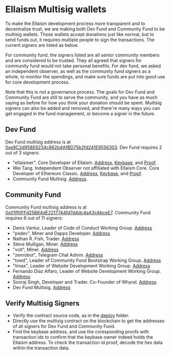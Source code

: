 # Ellaism Multisig wallets

To make the Ellaism development process more transparent and to decentralize trust, we are making both Dev Fund and Community Fund to be multisig wallets. Those wallets accept donations just like normal, but to send funds out, it requires multiple people to sign the transactions. The current signers are listed as below.

For community fund, the signers listed are all senior community members and are considered to be trusted. They all agreed that signers for community fund would not take personal benefits. For dev fund, we asked an independent observer, as well as the community fund signers as a whole, to monitor the spendings, and make sure funds are put into good use for core development process.

Note that this is not a governance process. The goals for Dev Fund and Community Fund are still to serve the community, and you have as much saying as before for how you think your donation should be spent. Multisig signers can also be added and removed, and there're many ways you can get engaged in the fund management, or become a signer in the future.

## Dev Fund

Dev Fund multisig address is at [0xe9C2d958E6234c862b4AfBD75b2fd241E9556303](https://explorer.ellaism.org/addr/0xe9C2d958E6234c862b4AfBD75b2fd241E9556303). Dev Fund requires 2 out of 3 signers:

* "ellaismer". Core Developer of Ellaism. [Address](https://explorer.ellaism.org/addr/0x0058781f3A0C1a9BE51581CBD8BC41B871c37713), [Keybase](https://keybase.io/ellaismer), and [Proof](https://explorer.ellaism.org/tx/0x350284b27e4136bc513c0cca6f6ac3959180c30534050e89243023353ac761b9).
* Wei Tang. Independent Observer not affiliated with Ellaism Core. Core Developer of Ethereum Classic. [Address](https://explorer.ellaism.org/addr/0x00f974Bee5ABA74e57686A17B060Be6dA2222620), [Keybase](https://keybase.io/sorpaas), and [Proof](https://explorer.ellaism.org/tx/0x1ec055fdd713ea10568f8f2e1894a384b122080494763a533e72a41318b18560).
* Community Fund Multisig. [Address](https://explorer.ellaism.org/addr/0xA2C7779077Edc618C926AB5BA7510877C187cd92).

## Community Fund

Community Fund multisig address is at [0x01ff0FFd25B64dE2217744fd7d4dc4aA3cAbceE7](https://explorer.ellaism.org/addr/0x01ff0FFd25B64dE2217744fd7d4dc4aA3cAbceE7). Community Fund requires 6 out of 11 signers:

* Denis Vantur, Leader of Code of Conduct Working Group. [Address](https://explorer.ellaism.org/addr/0x26fE6DF9794b8d578C46006Ebe89bFc35c68F5aB)
* "psdev", Miner and Dapps Developer. [Address](https://explorer.ellaism.org/addr/0xbcc3c89701a926aedcaffd519ec4273ee024bc85)
* Nathan R. Fish, Trader. [Address](https://explorer.ellaism.org/addr/0x262FF390464045573550B642F32b698cf3F24585)
* Steve Mulligan, Miner. [Address](https://explorer.ellaism.org/addr/0x797fF8b16D332dcC19E75a6aF84A75E3A253246D)
* "volt", Miner. [Address](https://explorer.ellaism.org/addr/0x8722b227C93c0a73c65e9B4b19ABb90E7103683c)
* "zenrobot", Telegram Chat Admin. [Address](https://explorer.ellaism.org/addr/0x6DEB1d33bD4a02d1Ce89FcC1229484F62862dbe6)
* "towd", Leader of Community Fund Bootstrap Working Group. [Address](https://explorer.ellaism.org/addr/0x027F37f36ED17a493C777811975f3CB2d11F8946)
* "limax", Leader of Website Development Working Group. [Address](https://explorer.ellaism.org/addr/0x52EB48dE2aDBc87d1E1f564CA96151CDA0B9D054)
* Fernando Diaz Alfaro, Leader of Website Development Working Group. [Address](https://explorer.ellaism.org/addr/0x0B51933c62592c46995d0E01E58cE4571Ab2A05B)
* Sooraj Singh, Developer and Trader. Co-Founder of Whyral. [Address](https://explorer.ellaism.org/addr/0x1B4D27704b19Cb121c93ce188284e7df659bEa34)
* Dev Fund Multisig. [Address](https://explorer.ellaism.org/addr/0x0058781f3A0C1a9BE51581CBD8BC41B871c37713)

## Verify Multisig Signers

* Verify the contract source code, as in the [deploy](https://github.com/ellaism/meta/tree/master/multisig/deploy) folder.
* Directly use the multisig contract on the blockchain to get the addresses of all signers for Dev Fund and Community Fund.
* Find the keybase address, and use the coresponding proofs with transaction ids to confirm that the keybase owner indeed holds the Ellaism address. To check the transaction id proof, decode the hex data within the transaction data.
